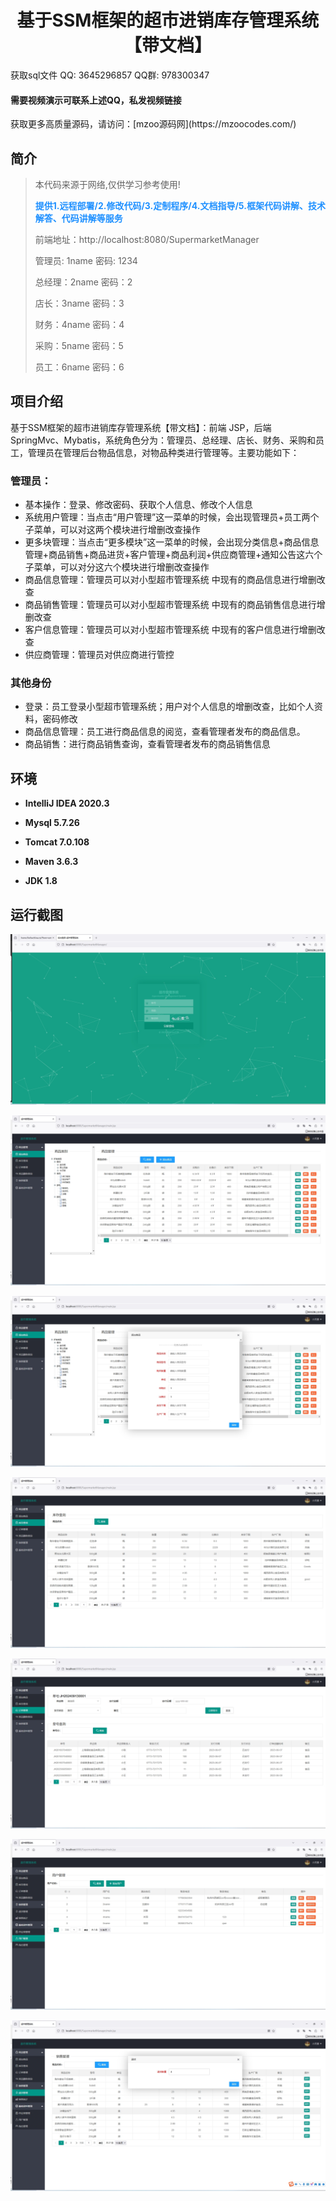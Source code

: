 <p><h1 align="center">基于SSM框架的超市进销库存管理系统【带文档】</h1></p>

<p> 获取sql文件 QQ: 3645296857 QQ群: 978300347 </p>
<h4> 需要视频演示可联系上述QQ，私发视频链接 </h4>
<p> 获取更多高质量源码，请访问：[mzoo源码网](https://mzoocodes.com/)</p>

## 简介

> 本代码来源于网络,仅供学习参考使用!
>
> <b style="color: dodgerblue"> 提供1.远程部署/2.修改代码/3.定制程序/4.文档指导/5.框架代码讲解、技术解答、代码讲解等服务 </b>
>
> 前端地址：http://localhost:8080/SupermarketManager
>
> 管理员: 1name 密码: 1234
>
> 总经理：2name 密码：2
> 
> 店长：3name 密码：3
> 
> 财务：4name 密码：4
> 
> 采购：5name 密码：5
> 
> 员工：6name 密码：6

## 项目介绍

基于SSM框架的超市进销库存管理系统【带文档】：前端 JSP，后端 SpringMvc、Mybatis，系统角色分为：管理员、总经理、店长、财务、采购和员工，管理员在管理后台物品信息，对物品种类进行管理等。主要功能如下：

### 管理员：

- 基本操作：登录、修改密码、获取个人信息、修改个人信息
- 系统用户管理：当点击“用户管理”这一菜单的时候，会出现管理员+员工两个子菜单，可以对这两个模块进行增删改查操作
- 更多块管理：当点击“更多模块”这一菜单的时候，会出现分类信息+商品信息管理+商品销售+商品进货+客户管理+商品利润+供应商管理+通知公告这六个子菜单，可以对分这六个模块进行增删改查操作
- 商品信息管理：管理员可以对小型超市管理系统 中现有的商品信息进行增删改查
- 商品销售管理：管理员可以对小型超市管理系统 中现有的商品销售信息进行增删改查
- 客户信息管理：管理员可以对小型超市管理系统 中现有的客户信息进行增删改查
- 供应商管理：管理员对供应商进行管控

### 其他身份

- 登录：员工登录小型超市管理系统；用户对个人信息的增删改查，比如个人资料，密码修改
- 商品信息管理：员工进行商品信息的阅览，查看管理者发布的商品信息。
- 商品销售：进行商品销售查询，查看管理者发布的商品销售信息

## 环境

- <b>IntelliJ IDEA 2020.3</b>

- <b>Mysql 5.7.26</b>

- <b>Tomcat 7.0.108</b>

- <b>Maven 3.6.3</b>

- <b>JDK 1.8</b>


## 运行截图
![](screenshot/1.png)

![](screenshot/2.png)

![](screenshot/3.png)

![](screenshot/4.png)

![](screenshot/5.png)

![](screenshot/6.png)

![](screenshot/7.png)


